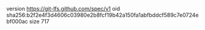 version https://git-lfs.github.com/spec/v1
oid sha256:b2f2e4f3d4606c03980e2b8fcf19b42a150fa1abfbddcf589c7e0724ebf000ac
size 717

